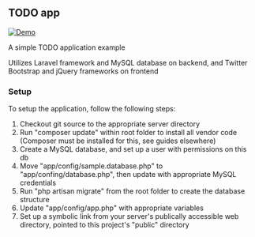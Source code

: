 ## TODO app

[![Demo](http://labs.weberish.com/todo/)](http://labs.weberish.com/todo/)

A simple TODO application example

Utilizes Laravel framework and MySQL database on backend, and Twitter Bootstrap and jQuery frameworks on frontend



### Setup

To setup the application, follow the following steps:

1. Checkout git source to the appropriate server directory
2. Run "composer update" within root folder to install all vendor code (Composer must be installed for this, see guides elsewhere)
3. Create a MySQL database, and set up a user with permissions on this db
4. Move "app/config/sample.database.php" to "app/confing/database.php", then update with appropriate MySQL credentials
5. Run "php artisan migrate" from the root folder to create the database structure
6. Update "app/config/app.php" with appropriate variables
7. Set up a symbolic link from your server's publically accessible web directory, pointed to this project's "public" directory
